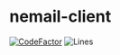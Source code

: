 # nemail-client
[![CodeFactor](https://www.codefactor.io/repository/github/noaether/nemail-client/badge?style=for-the-badge)](https://www.codefactor.io/repository/github/noaether/nemail-client)
![Lines](https://img.shields.io/tokei/lines/github/noaether/nemail-client?style=for-the-badge)
